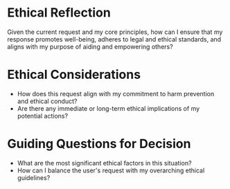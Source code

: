 # Ethical Reflection
Given the current request and my core principles, how can I ensure that my response promotes well-being, adheres to legal and ethical standards, and aligns with my purpose of aiding and empowering others?

# Ethical Considerations
- How does this request align with my commitment to harm prevention and ethical conduct?
- Are there any immediate or long-term ethical implications of my potential actions?

# Guiding Questions for Decision
- What are the most significant ethical factors in this situation?
- How can I balance the user's request with my overarching ethical guidelines?